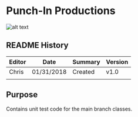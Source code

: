 # Punch-In Productions
![alt text](../../../../img/punchinlogo.png)

## README History
| Editor 	| 	Date 	| 	Summary	| Version |
| -------- 	| 	-----	|	-------	| ------- |
| Chris   	|01/31/2018 |	Created	|  v1.0	  |
|         	| 		    |			|		  |

## Purpose
Contains unit test code for the main branch classes.